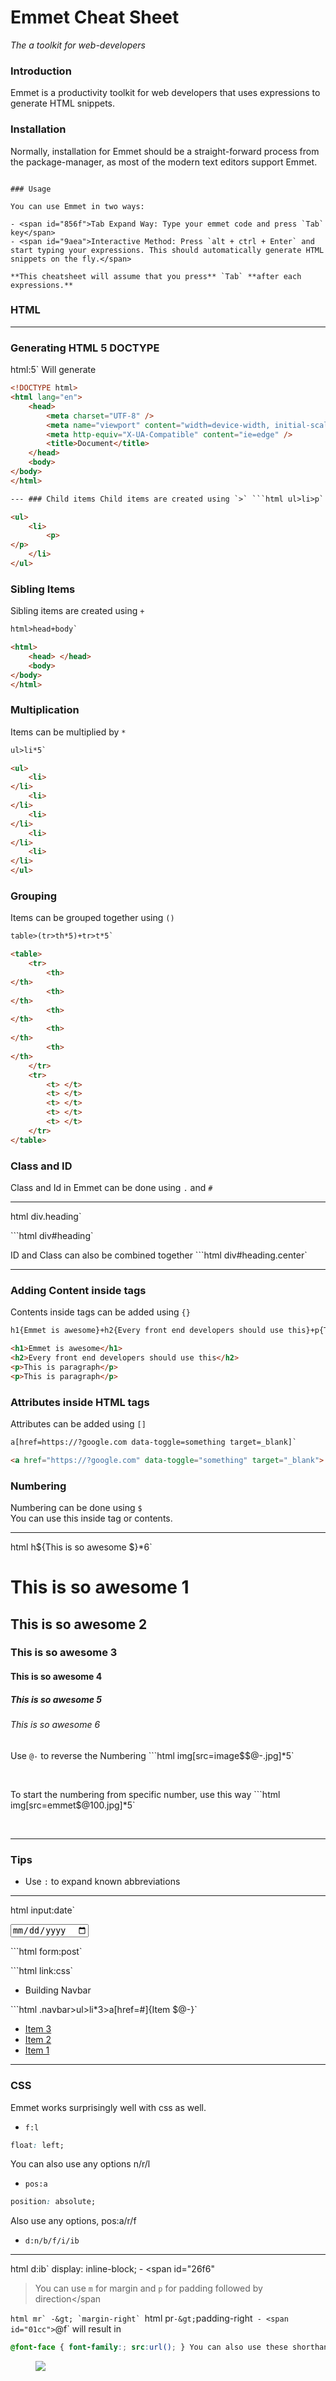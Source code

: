 # Emmet Cheat Sheet

_The a toolkit for web-developers_

### Introduction

Emmet is a productivity toolkit for web developers that uses expressions to generate HTML snippets.

### Installation

Normally, installation for Emmet should be a straight-forward process from the package-manager, as most of the modern text editors support Emmet.

```

### Usage

You can use Emmet in two ways:

- <span id="856f">Tab Expand Way: Type your emmet code and press `Tab` key</span>
- <span id="9aea">Interactive Method: Press `alt + ctrl + Enter` and start typing your expressions. This should automatically generate HTML snippets on the fly.</span>

**This cheatsheet will assume that you press** `Tab` **after each expressions.**
```

### HTML

---

### Generating HTML 5 DOCTYPE

html:5`
Will generate

```html
<!DOCTYPE html>
<html lang="en">
    <head>
        <meta charset="UTF-8" />
        <meta name="viewport" content="width=device-width, initial-scale=1.0" />
        <meta http-equiv="X-UA-Compatible" content="ie=edge" />
        <title>Document</title>
    </head>
    <body>
</body>
</html>

--- ### Child items Child items are created using `>` ```html ul>li>p`

<ul>
    <li>
        <p>
</p>
    </li>
</ul>
```

### Sibling Items

Sibling items are created using `+`

```html
html>head+body`

<html>
    <head> </head>
    <body>
</body>
</html>
```

### Multiplication

Items can be multiplied by `*`

```html
ul>li*5`

<ul>
    <li>
</li>
    <li>
</li>
    <li>
</li>
    <li>
</li>
    <li>
</li>
</ul>
```

### Grouping

Items can be grouped together using `()`

```html
table>(tr>th*5)+tr>t*5`

<table>
    <tr>
        <th>
</th>
        <th>
</th>
        <th>
</th>
        <th>
</th>
        <th>
</th>
    </tr>
    <tr>
        <t> </t>
        <t> </t>
        <t> </t>
        <t> </t>
        <t> </t>
    </tr>
</table>
```

### Class and ID

Class and Id in Emmet can be done using `.` and `#`

---

html
div.heading`

<div class="heading">
</div>

```html div#heading`

<div id="heading">
</div>

ID and Class can also be combined together ```html div#heading.center`

<div id="heading" class="center">
</div>

---

### Adding Content inside tags

Contents inside tags can be added using `{}`

```html
h1{Emmet is awesome}+h2{Every front end developers should use this}+p{This is paragraph}*2`

<h1>Emmet is awesome</h1>
<h2>Every front end developers should use this</h2>
<p>This is paragraph</p>
<p>This is paragraph</p>
```

### Attributes inside HTML tags

Attributes can be added using `[]`

```html
a[href=https://?google.com data-toggle=something target=_blank]`

<a href="https://?google.com" data-toggle="something" target="_blank"> </a>
```

### Numbering

Numbering can be done using `$`  
You can use this inside tag or contents.

---

html
h${This is so awesome $}\*6`

<h1>This is so awesome 1</h1>
<h2>This is so awesome 2</h2>
<h3>This is so awesome 3</h3>
<h4>This is so awesome 4</h4>
<h5>This is so awesome 5</h5>
<h6>This is so awesome 6</h6>

Use `@-` to reverse the Numbering ```html img[src=image$$@-.jpg]*5`

<img src="image05.jpg" alt="" />
<img src="image04.jpg" alt="" />
<img src="image03.jpg" alt="" />
<img src="image02.jpg" alt="" />
<img src="image01.jpg" alt="" />

To start the numbering from specific number, use this way ```html img[src=emmet$@100.jpg]*5`

<img src="emmet100.jpg" alt="" />
<img src="emmet101.jpg" alt="" />
<img src="emmet102.jpg" alt="" />
<img src="emmet103.jpg" alt="" />
<img src="emmet104.jpg" alt="" />

---

### Tips

-   <span id="b708">Use `:` to expand known abbreviations</span>

---

html
input:date`

<input type="date" name="" id="" />

```html form:post`

<form action="" method="post">
</form>

```html link:css`

<link rel="stylesheet" href="style.css" />

-   <span id="d43e">Building Navbar</span>

```html .navbar>ul>li*3>a[href=#]{Item $@-}`

<div class="navbar">
  <ul>
    <li>
<a href="#">Item 3</a>
</li>
    <li>
<a href="#">Item 2</a>
</li>
    <li>
<a href="#">Item 1</a>
</li>
  </ul>
</div>

---

### CSS

Emmet works surprisingly well with css as well.

-   <span id="68eb">`f:l`</span>

```css
float: left;
```

You can also use any options n/r/l

-   <span id="d9cc">`pos:a­`</span>

```css
position: absolute;
```

Also use any options, pos:a/r/f

-   <span id="5b67">`d:n/b­/f/­i/ib`</span>

---

html
d:ib` display: inline-block; -
<span id="26f6"

> You can use `m` for margin and `p` for padding followed by direction</span

`` html mr` -&gt; `margin-right`  ``html pr`-&gt;`padding-right` - <span id="01cc">`@f` will result in</span>

```css
@font-face { font-family:; src:url(); } You can also use these shorthands
```

<figure>
  <img
    src="https://cdn-images-1.medium.com/max/800/1*h8hsUrJNyVRLYqBQP63DCA.png"
    class="graf-image"
  />
</figure>
